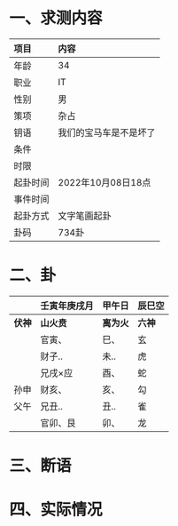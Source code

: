 # 一、求测内容
|项目|内容|
|:-|:-|
|年龄|34|
|职业|IT|
|性别|男|
|策项|杂占|
|钥语|我们的宝马车是不是坏了|
|条件||
|时限||
|起卦时间|2022年10月08日18点|
|事件时间||
|起卦方式|文字笔画起卦|
|卦码|734卦|

# 二、卦
||壬寅年庚戌月|甲午日|辰巳空|
|:-|:-|:-|:-|
|**伏神**|**山火贲**|**离为火**|**六神**|
||官寅、|巳、|玄|
||财子..|未..|虎|
||兄戌×应|酉、|蛇|
|孙申|财亥、|亥、|勾|
|父午|兄丑..|丑..|雀|
||官卯、艮|卯、|龙|


# 三、断语

# 四、实际情况